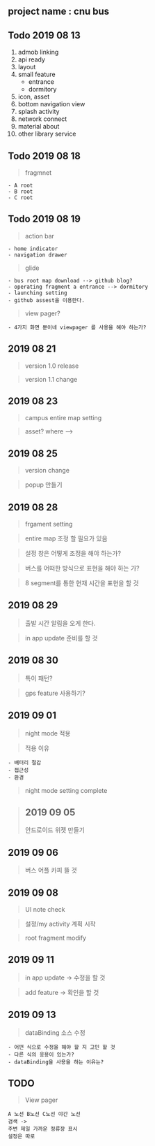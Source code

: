 ## project name : cnu bus

## Todo 2019 08 13 
1. admob linking
2. api ready
3. layout
4. small feature
    - entrance 
    - dormitory
5. icon, asset
6. bottom navigation view
7. splash activity 
8. network connect
9. material about
10. other library service 

## Todo 2019 08 18
> fragmnet

    - A root
    - B root
    - C root

## Todo 2019 08 19
> action bar 

    - home indicator
    - navigation drawer
    
> glide 
    
    - bus root map download --> github blog?
    - operating fragment a entrance --> dormitory
    - launching setting
    - github assest을 이용한다.
  
> view pager?

    - 4가지 화면 뿐이네 viewpager 를 사용을 해야 하는가?
    
## 2019 08 21 
> version 1.0 release

> version 1.1 change

## 2019 08 23
> campus entire map setting

> asset? where -->

## 2019 08 25
> version change

> popup 만들기

## 2019 08 28
> frgament setting

> entire map 조정 할 필요가 있음

> 설정 창은 어떻게 조정을 해야 하는가?

> 버스를 어떠한 방식으로 표현을 해야 하는 가?

> 8 segment를 통한 현재 시간을 표현을 할 것

## 2019 08 29
> 출발 시간 알림을 오게 한다. 

> in app update 준비를 할 것

## 2019 08 30
> 특이 패턴?

> gps feature 사용하기?

## 2019  09 01
> night mode 적용
 
>적용 이유

    - 배터리 절감    
    - 접근성 
    - 환경

> night mode setting complete

>## 2019 09 05
> 안드로이드 위젯 만들기

## 2019 09 06
> 버스 어플 카피 뜰 것

## 2019 09 08
> UI note check

> 설정/my activity 계획 시작

> root fragment modify

## 2019 09 11
> in app update -> 수정을 할 것

> add feature -> 확인을 할 것

## 2019 09 13
> dataBinding 소스 수정

    - 어떤 식으로 수정을 해야 할 지 고민 할 것
    - 다른 식의 응용이 있는가?
    - dataBinding을 사용을 하는 이유는? 
  
## TODO
> View pager

    A 노선 B노선 C노선 야간 노선
    검색 -> 
    주변 제일 가까운 정류장 표시 
    설정은 따로 
>
